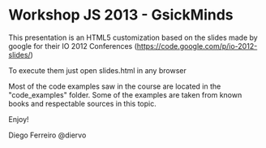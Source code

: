 Workshop JS 2013 - GsickMinds
=============================

This presentation is an HTML5 customization based on the slides made by google 
for their IO 2012 Conferences (https://code.google.com/p/io-2012-slides/)

To execute them just open slides.html in any browser

Most of the code examples saw in the course are located in the "code_examples" folder.
Some of the examples are taken from known books and respectable sources in this topic.

Enjoy!

Diego Ferreiro
@diervo


